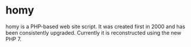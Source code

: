 # homy
homy is a PHP-based web site script. It was created first in 2000 and has been consistently upgraded. Currently it is reconstructed using the new PHP 7.
